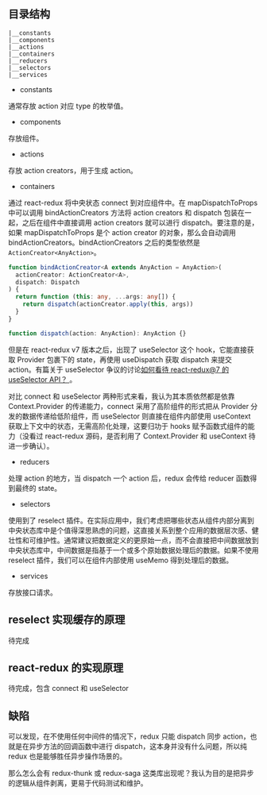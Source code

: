 ## 目录结构

```
|__constants
|__components
|__actions
|__containers
|__reducers
|__selectors
|__services
```

- constants

通常存放 action 对应 type 的枚举值。

- components

存放组件。

- actions

存放 action creators，用于生成 action。

- containers

通过 react-redux 将中央状态 connect 到对应组件中。在 mapDispatchToProps 中可以调用 bindActionCreators 方法将 action creators 和 dispatch 包装在一起，之后在组件中直接调用 action creators 就可以进行 dispatch。要注意的是，如果 mapDispatchToProps 是个 action creator 的对象，那么会自动调用 bindActionCreators。bindActionCreators 之后的类型依然是`ActionCreator<AnyAction>`。

```ts
function bindActionCreator<A extends AnyAction = AnyAction>(
  actionCreator: ActionCreator<A>,
  dispatch: Dispatch
) {
  return function (this: any, ...args: any[]) {
    return dispatch(actionCreator.apply(this, args))
  }
}

function dispatch(action: AnyAction): AnyAction {}
```

但是在 react-redux v7 版本之后，出现了 useSelector 这个 hook，它能直接获取 Provider 包裹下的 state，再使用 useDispatch 获取 dispatch 来提交 action。有篇关于 useSelector 争议的讨论[如何看待 react-redux@7 的 useSelector API？
](https://www.zhihu.com/question/332090851/answer/730617297)。

对比 connect 和 useSelector 两种形式来看，我认为其本质依然都是依靠 Context.Provider 的传递能力，connect 采用了高阶组件的形式把从 Provider 分发的数据传递给低阶组件，而 useSelector 则直接在组件内部使用 useContext 获取上下文中的状态，无需高阶化处理，这要归功于 hooks 赋予函数式组件的能力（没看过 react-redux 源码，是否利用了 Context.Provider 和 useContext 待进一步确认）。

- reducers

处理 action 的地方，当 dispatch 一个 action 后，redux 会传给 reducer 函数得到最终的 state。

- selectors

使用到了 reselect 插件。在实际应用中，我们考虑把哪些状态从组件内部分离到中央状态库中是个值得深思熟虑的问题，这直接关系到整个应用的数据层次感、健壮性和可维护性。通常建议把数据定义的更原始一点，而不会直接把中间数据放到中央状态库中，中间数据是指基于一个或多个原始数据处理后的数据。如果不使用 reselect 插件，我们可以在组件内部使用 useMemo 得到处理后的数据。

- services

存放接口请求。

## reselect 实现缓存的原理

待完成

## react-redux 的实现原理

待完成，包含 connect 和 useSelector

## 缺陷

可以发现，在不使用任何中间件的情况下，redux 只能 dispatch 同步 action，也就是在异步方法的回调函数中进行 dispatch，这本身并没有什么问题，所以纯 redux 也是能够胜任异步操作场景的。

那么怎么会有 redux-thunk 或 redux-saga 这类库出现呢？我认为目的是把异步的逻辑从组件剥离，更易于代码测试和维护。
